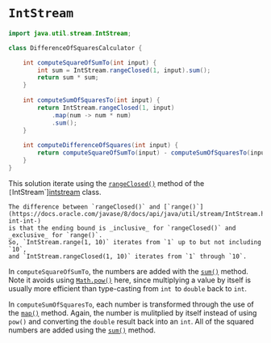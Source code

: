 # `IntStream`

```java
import java.util.stream.IntStream;

class DifferenceOfSquaresCalculator {

    int computeSquareOfSumTo(int input) {
        int sum = IntStream.rangeClosed(1, input).sum();
        return sum * sum;
    }
    
    int computeSumOfSquaresTo(int input) {
        return IntStream.rangeClosed(1, input)
            .map(num -> num * num)
            .sum();
    }
    
    int computeDifferenceOfSquares(int input) {
        return computeSquareOfSumTo(input) - computeSumOfSquaresTo(input);
    }
}
```

This solution iterate using the [`rangeClosed()`][rangeclosed] method of the `[`IntStream`][intstream] class.

```exercism/note
The difference between `rangeClosed()` and [`range()`](https://docs.oracle.com/javase/8/docs/api/java/util/stream/IntStream.html#range-int-int-)
is that the ending bound is _inclusive_ for `rangeClosed()` and _exclusive_ for `range()`.
So, `IntStream.range(1, 10)` iterates from `1` up to but not including `10`,
and `IntStream.rangeClosed(1, 10)` iterates from `1` through `10`.
```

In `computeSquareOfSumTo`, the numbers are added with the [`sum()`][sum] method.
Note it avoids using [`Math.pow()`][pow] here,
since multiplying a value by itself is usually more efficient than type-casting from `int `to `double` back to `int`.

In `computeSumOfSquaresTo`, each number is transformed through the use of the [`map()`][map] method.
Again, the number is mulitplied by itself instead of using `pow()` and converting the `double` result back into an `int`.
All of the squared numbers are added using the [`sum()`][sum] method.

[rangeclosed]: https://docs.oracle.com/javase/8/docs/api/java/util/stream/IntStream.html#rangeClosed-int-int-
[intstream]: https://docs.oracle.com/javase/8/docs/api/java/util/stream/IntStream.html
[range]: https://docs.oracle.com/javase/8/docs/api/java/util/stream/IntStream.html#range-int-int-
[sum]: https://docs.oracle.com/javase/8/docs/api/java/util/stream/IntStream.html#sum--
[pow]: https://docs.oracle.com/javase/8/docs/api/java/lang/Math.html#pow-double-double-
[map]: https://docs.oracle.com/javase/8/docs/api/java/util/stream/IntStream.html#map-java.util.function.IntUnaryOperator-
